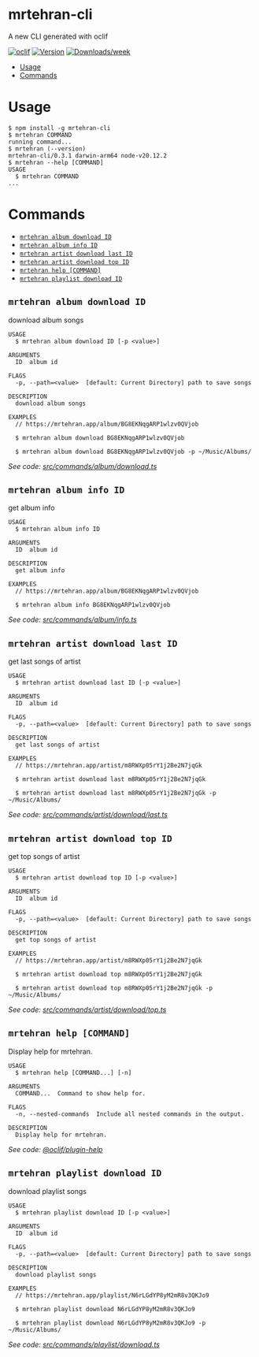 mrtehran-cli
=================

A new CLI generated with oclif


[![oclif](https://img.shields.io/badge/cli-oclif-brightgreen.svg)](https://oclif.io)
[![Version](https://img.shields.io/npm/v/mrtehran-cli.svg)](https://npmjs.org/package/mrtehran-cli)
[![Downloads/week](https://img.shields.io/npm/dw/mrtehran-cli.svg)](https://npmjs.org/package/mrtehran-cli)


<!-- toc -->
* [Usage](#usage)
* [Commands](#commands)
<!-- tocstop -->
# Usage
<!-- usage -->
```sh-session
$ npm install -g mrtehran-cli
$ mrtehran COMMAND
running command...
$ mrtehran (--version)
mrtehran-cli/0.3.1 darwin-arm64 node-v20.12.2
$ mrtehran --help [COMMAND]
USAGE
  $ mrtehran COMMAND
...
```
<!-- usagestop -->
# Commands
<!-- commands -->
* [`mrtehran album download ID`](#mrtehran-album-download-id)
* [`mrtehran album info ID`](#mrtehran-album-info-id)
* [`mrtehran artist download last ID`](#mrtehran-artist-download-last-id)
* [`mrtehran artist download top ID`](#mrtehran-artist-download-top-id)
* [`mrtehran help [COMMAND]`](#mrtehran-help-command)
* [`mrtehran playlist download ID`](#mrtehran-playlist-download-id)

## `mrtehran album download ID`

download album songs

```
USAGE
  $ mrtehran album download ID [-p <value>]

ARGUMENTS
  ID  album id

FLAGS
  -p, --path=<value>  [default: Current Directory] path to save songs

DESCRIPTION
  download album songs

EXAMPLES
  // https://mrtehran.app/album/BG8EKNqgARP1wlzv0QVjob

  $ mrtehran album download BG8EKNqgARP1wlzv0QVjob

  $ mrtehran album download BG8EKNqgARP1wlzv0QVjob -p ~/Music/Albums/
```

_See code: [src/commands/album/download.ts](https://github.com/HamidNE/mrtehran-cli/blob/v0.3.1/src/commands/album/download.ts)_

## `mrtehran album info ID`

get album info

```
USAGE
  $ mrtehran album info ID

ARGUMENTS
  ID  album id

DESCRIPTION
  get album info

EXAMPLES
  // https://mrtehran.app/album/BG8EKNqgARP1wlzv0QVjob

  $ mrtehran album info BG8EKNqgARP1wlzv0QVjob
```

_See code: [src/commands/album/info.ts](https://github.com/HamidNE/mrtehran-cli/blob/v0.3.1/src/commands/album/info.ts)_

## `mrtehran artist download last ID`

get last songs of artist

```
USAGE
  $ mrtehran artist download last ID [-p <value>]

ARGUMENTS
  ID  album id

FLAGS
  -p, --path=<value>  [default: Current Directory] path to save songs

DESCRIPTION
  get last songs of artist

EXAMPLES
  // https://mrtehran.app/artist/m8RWXp05rY1j2Be2N7jqGk 

  $ mrtehran artist download last m8RWXp05rY1j2Be2N7jqGk

  $ mrtehran artist download last m8RWXp05rY1j2Be2N7jqGk -p ~/Music/Albums/
```

_See code: [src/commands/artist/download/last.ts](https://github.com/HamidNE/mrtehran-cli/blob/v0.3.1/src/commands/artist/download/last.ts)_

## `mrtehran artist download top ID`

get top songs of artist

```
USAGE
  $ mrtehran artist download top ID [-p <value>]

ARGUMENTS
  ID  album id

FLAGS
  -p, --path=<value>  [default: Current Directory] path to save songs

DESCRIPTION
  get top songs of artist

EXAMPLES
  // https://mrtehran.app/artist/m8RWXp05rY1j2Be2N7jqGk 

  $ mrtehran artist download top m8RWXp05rY1j2Be2N7jqGk

  $ mrtehran artist download top m8RWXp05rY1j2Be2N7jqGk -p ~/Music/Albums/
```

_See code: [src/commands/artist/download/top.ts](https://github.com/HamidNE/mrtehran-cli/blob/v0.3.1/src/commands/artist/download/top.ts)_

## `mrtehran help [COMMAND]`

Display help for mrtehran.

```
USAGE
  $ mrtehran help [COMMAND...] [-n]

ARGUMENTS
  COMMAND...  Command to show help for.

FLAGS
  -n, --nested-commands  Include all nested commands in the output.

DESCRIPTION
  Display help for mrtehran.
```

_See code: [@oclif/plugin-help](https://github.com/oclif/plugin-help/blob/v6.0.22/src/commands/help.ts)_

## `mrtehran playlist download ID`

download playlist songs

```
USAGE
  $ mrtehran playlist download ID [-p <value>]

ARGUMENTS
  ID  album id

FLAGS
  -p, --path=<value>  [default: Current Directory] path to save songs

DESCRIPTION
  download playlist songs

EXAMPLES
  // https://mrtehran.app/playlist/N6rLGdYP8yM2mR8v3QKJo9

  $ mrtehran playlist download N6rLGdYP8yM2mR8v3QKJo9

  $ mrtehran playlist download N6rLGdYP8yM2mR8v3QKJo9 -p ~/Music/Albums/
```

_See code: [src/commands/playlist/download.ts](https://github.com/HamidNE/mrtehran-cli/blob/v0.3.1/src/commands/playlist/download.ts)_
<!-- commandsstop -->
